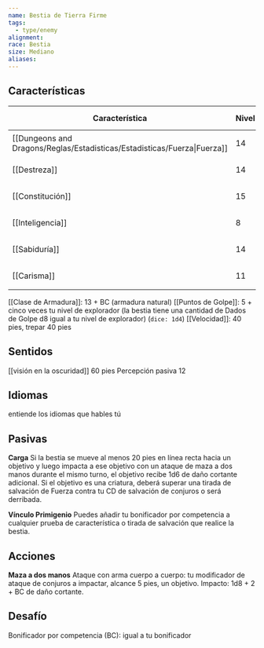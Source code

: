 ```yaml
---
name: Bestia de Tierra Firme
tags:
  - type/enemy
alignment: 
race: Bestia
size: Mediano
aliases:
---
```


## Características

| Característica                                                           | Nivel | Bonificador | Lanzar dado      |
| ------------------------------------------------------------------------ | ----- | ----------- | ---------------- |
| [[Dungeons and Dragons/Reglas/Estadisticas/Estadisticas/Fuerza\|Fuerza]] | 14    | +2          | `dice: 1d20 + 0` |
| [[Destreza]]                                                             | 14    | +2          | `dice: 1d20 + 0` |
| [[Constitución]]                                                         | 15    | +2          | `dice: 1d20 + 0` |
| [[Inteligencia]]                                                         | 8     | -1          | `dice: 1d20 + 0` |
| [[Sabiduría]]                                                            | 14    | +2          | `dice: 1d20 + 0` |
| [[Carisma]]                                                              | 11    | 0           | `dice: 1d20 + 0` |

[[Clase de Armadura]]: 13 + BC (armadura natural)
[[Puntos de Golpe]]: 5 + cinco veces tu nivel de explorador (la bestia tiene una cantidad de Dados de Golpe d8 igual a tu nivel de explorador) (`dice: 1d4`)
[[Velocidad]]: 40 pies, trepar 40 pies

## Sentidos

[[visión en la oscuridad]] 60 pies
Percepción pasiva 12

## Idiomas

entiende los idiomas que hables tú

## Pasivas

**Carga**
Si la bestia se mueve al menos 20 pies en línea recta hacia un objetivo y luego impacta a ese objetivo con un ataque de maza a dos manos durante el mismo turno, el objetivo recibe 1d6 de daño cortante adicional. Si el objetivo es una criatura, deberá superar una tirada de salvación de Fuerza contra tu CD de salvación de conjuros o será derribada.

**Vínculo Primigenio**
Puedes añadir tu bonificador por competencia a cualquier prueba de
característica o tirada de salvación que realice la bestia.

## Acciones

**Maza a dos manos**
Ataque con arma cuerpo a cuerpo: tu modificador de ataque de conjuros a
impactar, alcance 5 pies, un objetivo. 
Impacto: 1d8 + 2 + BC de daño cortante.

## Desafío

Bonificador por competencia (BC): igual a tu bonificador




